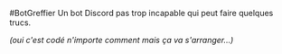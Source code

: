 #BotGreffier
Un bot Discord pas trop incapable qui peut faire quelques trucs.

_(oui c'est codé n'importe comment mais ça va s'arranger...)_
